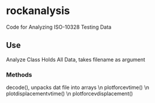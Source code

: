 # rockanalysis
Code for Analyzing ISO-10328 Testing Data

## Use
Analyze Class Holds All Data, takes filename as argument

### Methods
decode(), unpacks dat file into arrays \n
plotforcevtime() \n
plotdisplacementvtime() \n
plotforcevdisplacement()

